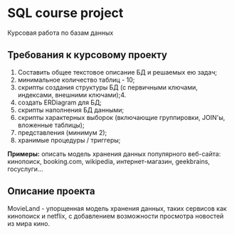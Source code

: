 # SQL course project
Курсовая работа по базам данных

## Требования к курсовому проекту
1. Составить общее текстовое описание БД и решаемых ею задач;
2. минимальное количество таблиц - 10;
3. скрипты создания структуры БД (с первичными ключами, индексами, внешними ключами);4. 
5. создать ERDiagram для БД;
6. скрипты наполнения БД данными;
7. скрипты характерных выборок (включающие группировки, JOIN'ы, вложенные таблицы);
8. представления (минимум 2);
8. хранимые процедуры / триггеры;

 **Примеры:**  описать модель хранения данных популярного веб-сайта: кинопоиск, booking.com, wikipedia, интернет-магазин, geekbrains, госуслуги...

## Описание проекта
MovieLand - упорщенная модель хранения данных, таких сервисов как кинопоиск и netflix, с добавлением возможности просмотра новостей из мира кино.

